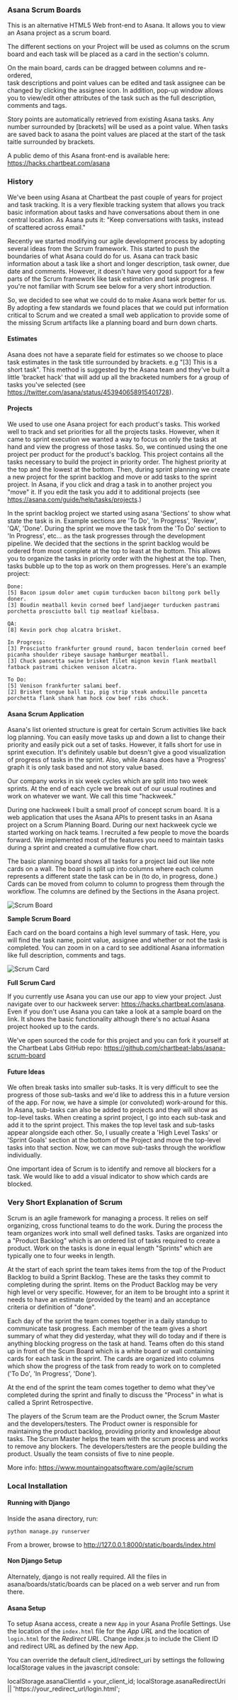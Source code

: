 ### Asana Scrum Boards

This is an alternative HTML5 Web front-end to Asana.  It allows you to view an Asana 
project as a scrum board.

The different sections on your Project will be used as columns on the scrum
board and each task will be placed as a card in the section's column.

On the main board, cards can be dragged between columns and re-ordered,  
task descriptions and point values can be edited and task assignee can be
changed by clicking the assignee icon.  In addition, pop-up window allows
you to view/edit other attributes of the task such as the full description,
comments and tags.

Story points are automatically retrieved from existing Asana tasks.  Any
number surrounded by [brackets] will be used as a point value.  When tasks
are saved back to asana the point values are placed at the start of the
task taitle surrounded by brackets.

A public demo of this Asana front-end is available here: https://hacks.chartbeat.com/asana

### History

We've been using Asana at Chartbeat the past couple of years for project and
task tracking.  It is a very flexible tracking system that allows you track
basic information about tasks and have conversations about them in one central
location.  As Asana puts it: "Keep conversations with tasks, instead of
scattered across email."  

Recently we started modifying our agile development process by adopting several
ideas from the Scrum framework.  This started to push the boundaries of what
Asana could do for us. Asana can track basic information about a task like a
short and longer description, task owner, due date and comments.  However, it
doesn't have very good support for a few parts of the Scrum framework like task
estimation and task progress.  If you're not familiar with Scrum see below for a
very short introduction.

So, we decided to see what we could do to make Asana work better for us. By
adopting a few standards we found places that we could put information critical
to Scrum and we created a small web application to provide some of the missing
Scrum artifacts like a planning board and burn down charts.

#### Estimates

Asana does not have a separate field for estimates so we choose to place task
estimates in the task title surrounded by brackets.  e.g "[3] This is a short
task".  This method is suggested by the Asana team and they've built a
little 'bracket hack' that will add up all the bracketed numbers for a group of
tasks you've selected (see https://twitter.com/asana/status/453940658915401728).

#### Projects

We used to use one Asana project for each product's tasks.  This worked well to
track and set priorities for all the projects tasks.  However, when it came to
sprint execution we wanted a way to focus on only the tasks at hand and view
the progress of those tasks.  So, we continued using the one project per
product for the product's backlog.  This project contains all the tasks
necessary to build the project in priority order.  The highest priority at the
top and the lowest at the bottom. Then, during sprint planning we create a new
project for the sprint backlog and move or add tasks to the sprint project. 
In Asana, if you click and drag a task in to another project you "move" it. If
you edit the task you add it to additional projects
(see https://asana.com/guide/help/tasks/projects.)

In the sprint backlog project we started using asana 'Sections' to show what
state the task is in.  Example sections are 'To Do', 'In Progress', 'Review', 'QA',
'Done'.  During the sprint we move the task from the 'To Do' section to 'In
Progress', etc... as the task progresses through the development pipeline.  We
decided that the sections in the sprint backlog would be ordered from most
complete at the top to least at the bottom.  This allows you to organize the
tasks in priority order with the highest at the top.  Then, tasks bubble up to
the top as work on them progresses.  Here's an example project:

    Done:
    [5] Bacon ipsum dolor amet cupim turducken bacon biltong pork belly doner. 
    [3] Boudin meatball kevin corned beef landjaeger turducken pastrami porchetta prosciutto ball tip meatloaf kielbasa. 

    QA:
    [8] Kevin pork chop alcatra brisket. 

    In Progress:
    [3] Prosciutto frankfurter ground round, bacon tenderloin corned beef picanha shoulder ribeye sausage hamburger meatball. 
    [3] Chuck pancetta swine brisket filet mignon kevin flank meatball fatback pastrami chicken venison alcatra. 

    To Do:
    [5] Venison frankfurter salami beef. 
    [2] Brisket tongue ball tip, pig strip steak andouille pancetta porchetta flank shank ham hock cow beef ribs chuck.


#### Asana Scrum Application

Asana's list oriented structure is great for certain Scrum activities like back
log planning.  You can easily move tasks up and down a list to change their
priority and easily pick out a set of tasks.  However, it falls short for use
in sprint execution.  It's definitely usable but doesn't give a good
visualization of progress of tasks in the sprint.  Also, while Asana does have
a 'Progress' graph it is only task based and not story value based.  

Our company works in six week cycles which are split into two week sprints.  At
the end of each cycle we break out of our usual routines and work on whatever
we want.  We call this time "hackweek."  

During one hackweek I built a small proof of concept scrum board.  It is
a web application that uses the Asana APIs to present tasks in an Asana project
on a Scrum Planning Board. During our next hackweek cycle we started working on
hack teams.  I recruited a few people to move the boards forward.  We
implemented most of the features you need to maintain tasks during a sprint and
created a cumulative flow chart.

The basic planning board shows all tasks for a project laid out like note cards
on a wall. The board is split up into columns where each column represents a
different state the task can be in (to do, in progress, done.)   Cards can be
moved from column to column to progress them through the workflow. The columns
are defined by the Sections in the Asana project.  

![Scrum Board](scrum-board.png)

__Sample Scrum Board__

Each card on the board contains a high level summary of task.  Here, you will
find the task name, point value, assignee and whether or not the task is
completed.  You can zoom in on a card to see additional Asana information like
full description, comments and tags.

![Scrum Card](scrum-card.png)

__Full Scrum Card__

If you currently use Asana you can use our app to view your project.  Just
navigate over to our hackweek server: https://hacks.chartbeat.com/asana.  Even
if you don't use Asana you can take a look at a sample board on the link.  It
shows the basic functionality although there's no actual Asana project hooked
up to the cards.

We've open sourced the code for this project and you can fork it yourself at
the Chartbeat Labs GitHub repo: https://github.com/chartbeat-labs/asana-scrum-board

#### Future Ideas

We often break tasks into smaller sub-tasks.  It is very difficult to see the
progress of those sub-tasks and we'd like to address this in a future version
of the app.  For now, we have a simple (or convoluted) work-around for this. 
In Asana, sub-tasks can also be added to projects and they will show as
top-level tasks.  When creating a sprint project, I go into each sub-task and
add it to the sprint project.  This makes the top level task and sub-tasks
appear alongside each other.  So, I usually create a 'High Level Tasks' or
'Sprint Goals' section at the bottom of the Project and move the top-level
tasks into that section.  Now, we can move sub-tasks through the workflow
individually.

One important idea of Scrum is to identify and remove all blockers for a task. 
We would like to add a visual indicator to show which cards are blocked.  

### Very Short Explanation of Scrum

Scrum is an agile framework for managing a process.  It relies on self
organizing, cross functional teams to do the work. During the process the team organizes work
into small well defined tasks.  Tasks are organized into a "Product Backlog"
which is an ordered list of tasks required to create a product.  Work on the
tasks is done in equal length "Sprints" which are typically one to four weeks
in length.  

At the start of each sprint the team takes items from the top of the Product
Backlog to build a Sprint Backlog.  These are the tasks they commit to
completing during the sprint.  Items on the Product Backlog may be very high
level or very specific.  However, for an item to be brought into a sprint it
needs to have an estimate (provided by the team) and an acceptance criteria or
definition of "done".

Each day of the sprint the team comes together in a daily standup to
communicate task progress.  Each member of the team gives a short summary of
what they did yesterday, what they will do today and if there is anything
blocking progress on the task at hand.  Teams often do this stand up in front
of the Scum Board which is a white board or wall containing cards for each task
in the sprint.  The cards are organized into columns which show the progress of
the task from ready to work on to completed ('To Do', 'In Progress', 'Done').

At the end of the sprint the team comes together to demo what they've
completed during the sprint and finally to discuss the "Process" in what is
called a Sprint Retrospective.

The players of the Scrum team are the Product owner, the Scrum Master and the
developers/testers.  The Product owner is responsible for maintaining the
product backlog, providing priority and knowledge about tasks.  The Scrum
Master helps the team with the scrum process and works to remove any blockers. 
The developers/testers are the people building the product.  Usually the team
consists of five to nine people. 

More info: https://www.mountaingoatsoftware.com/agile/scrum

### Local Installation

#### Running with Django

Inside the asana directory, run:

```
python manage.py runserver
```

From a brower, browse to http://127.0.0.1:8000/static/boards/index.html

#### Non Django Setup

Alternately, django is not really required.  All the files in 
asana/boards/static/boards can be placed on a web server and run from there.  

#### Asana Setup

To setup Asana access, create a new `App` in your Asana Profile Settings.
Use the location of the `index.html` file for the *App URL* and the
location of `login.html` for the *Redirect URL*.  Change index.js to include 
the Client ID and redirect URL as defined by the new App.

You can override the default client_id/redirect_uri by settings the following
localStorage values in the javascript console:


  localStorage.asanaClientId = your_client_id;
  localStorage.asanaRedirectUri || 'https://your_redirect_url/login.html';
